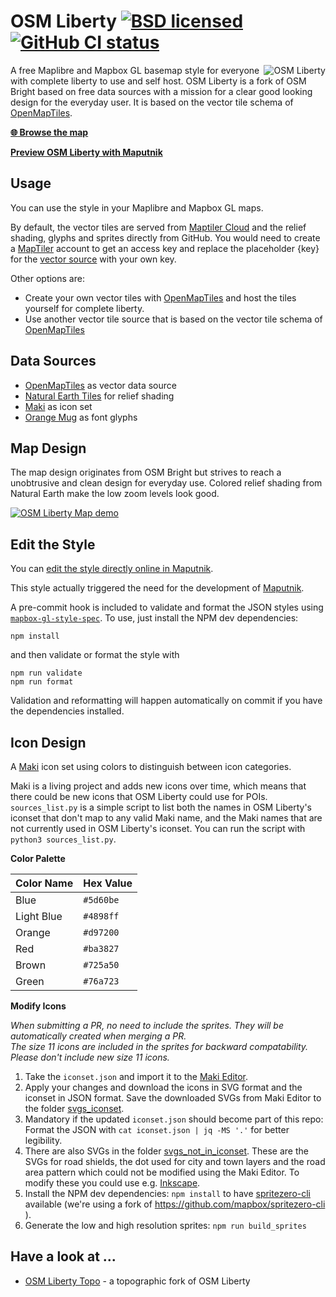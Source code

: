# OSM Liberty [![BSD licensed](https://img.shields.io/badge/license-BSD-blue.svg)](https://github.com/maputnik/osm-liberty/blob/gh-pages/LICENSE.md) [![GitHub CI status](https://github.com/maputnik/osm-liberty/workflows/CI/badge.svg)](https://github.com/maputnik/osm-liberty/actions?query=workflow%3ACI)

<img align="right" alt="OSM Liberty" src="logo.png" />

A free Maplibre and Mapbox GL basemap style for everyone with complete liberty to use and self host. OSM Liberty is a fork of OSM Bright based on free data sources with a mission for a clear good looking design for the everyday user. It is based on the vector tile schema of [OpenMapTiles](https://github.com/openmaptiles/openmaptiles).

**[:globe_with_meridians: Browse the map](https://openmaptiles.github.io/osm-liberty-gl-style/)**

**[Preview OSM Liberty with Maputnik](https://maplibre.org/maputnik/?style=https://maputnik.github.io/osm-liberty/style.json)**

## Usage

You can use the style in your Maplibre and Mapbox GL maps.

By default, the vector tiles are served from [Maptiler Cloud](https://www.maptiler.com/cloud/) and the relief shading, glyphs and sprites directly from GitHub.
You would need to create a [MapTiler](https://www.maptiler.com) account to get an access key and replace the placeholder {key} for the [vector source](https://github.com/maputnik/osm-liberty/blob/gh-pages/style.json#L11) with your own key.

Other options are:
- Create your own vector tiles with [OpenMapTiles](https://github.com/openmaptiles/openmaptiles) and host the tiles yourself for complete liberty.
- Use another vector tile source that is based on the vector tile schema of [OpenMapTiles](https://github.com/openmaptiles/openmaptiles) 

## Data Sources

- [OpenMapTiles](http://openmaptiles.org/) as vector data source
- [Natural Earth Tiles](https://klokantech.github.io/naturalearthtiles/) for relief shading
- [Maki](https://www.mapbox.com/maki-icons/) as icon set
- [Orange Mug](https://github.com/orangemug/font-glyphs) as font glyphs

## Map Design

The map design originates from OSM Bright but strives to reach a unobtrusive and clean design for everyday use.
Colored relief shading from Natural Earth make the low zoom levels look good.

[![OSM Liberty Map demo](demo/zoom.gif)](https://maputnik.github.io/osm-liberty/)

## Edit the Style

You can [edit the style directly online in Maputnik](https://maplibre.org/maputnik?style=https://maputnik.github.io/osm-liberty/style.json).

This style actually triggered the need for the development of [Maputnik](https://github.com/maplibre/maputnik).

A pre-commit hook is included to validate and format the JSON styles using
[`mapbox-gl-style-spec`](https://www.npmjs.com/package/@mapbox/mapbox-gl-style-spec).
To use, just install the NPM dev dependencies:
```
npm install
```
and then validate or format the style with
```
npm run validate
npm run format
```

Validation and reformatting will happen automatically on commit if you have the
dependencies installed.

## Icon Design

A [Maki](https://github.com/mapbox/maki) icon set using colors to distinguish between icon categories.

Maki is a living project and adds new icons over time, which means that there
could be new icons that OSM Liberty could use for POIs. `sources_list.py` is a
simple script to list both the names in OSM Liberty's iconset that don't map to
any valid Maki name, and the Maki names that are not currently used in OSM
Liberty's iconset. You can run the script with `python3 sources_list.py`.

**Color Palette**

Color Name   | Hex Value
-------------|----------
Blue         | `#5d60be`
Light Blue   | `#4898ff`
Orange       | `#d97200`
Red          | `#ba3827`
Brown        | `#725a50`
Green        | `#76a723`

**Modify Icons**

_When submitting a PR, no need to include the sprites. They will be automatically created when merging a PR.<br>
The size 11 icons are included in the sprites for backward compatability. Please don't include new size 11 icons._

1. Take the `iconset.json` and import it to the [Maki Editor](https://www.mapbox.com/maki-icons/editor/).
2. Apply your changes and download the icons in SVG format and the iconset in JSON format.
Save the downloaded SVGs from Maki Editor to the folder [svgs_iconset](https://github.com/maputnik/osm-liberty/tree/gh-pages/svgs/svgs_iconset).
3. Mandatory if the updated `iconset.json` should become part of this repo: Format the JSON with `cat iconset.json | jq -MS '.'` for better legibility.
4. There are also SVGs in the folder [svgs_not_in_iconset](https://github.com/maputnik/osm-liberty/tree/gh-pages/svgs/svgs_not_in_iconset).
These are the SVGs for road shields, the dot used for city and town layers and the road area pattern which could not be modified using the Maki Editor. To modify these you could use e.g. [Inkscape](https://inkscape.org).
5. Install the NPM dev dependencies: `npm install` to have [spritezero-cli](https://gitlab.com/beyondtracks/spritezero-cli) available (we're using a fork of https://github.com/mapbox/spritezero-cli ).
6. Generate the low and high resolution sprites: `npm run build_sprites`

## Have a look at ...

- [OSM Liberty Topo](https://github.com/nst-guide/osm-liberty-topo) - a topographic fork of OSM Liberty
